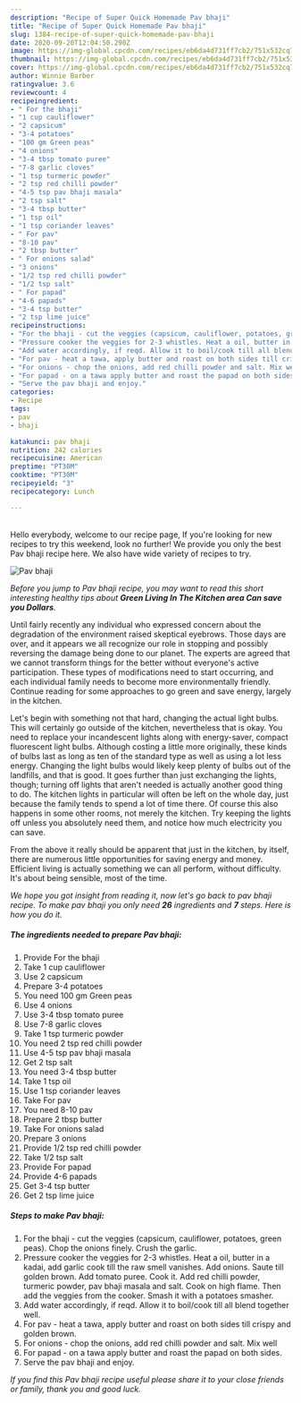 ```yaml
---
description: "Recipe of Super Quick Homemade Pav bhaji"
title: "Recipe of Super Quick Homemade Pav bhaji"
slug: 1384-recipe-of-super-quick-homemade-pav-bhaji
date: 2020-09-20T12:04:50.290Z
image: https://img-global.cpcdn.com/recipes/eb6da4d731ff7cb2/751x532cq70/pav-bhaji-recipe-main-photo.jpg
thumbnail: https://img-global.cpcdn.com/recipes/eb6da4d731ff7cb2/751x532cq70/pav-bhaji-recipe-main-photo.jpg
cover: https://img-global.cpcdn.com/recipes/eb6da4d731ff7cb2/751x532cq70/pav-bhaji-recipe-main-photo.jpg
author: Winnie Barber
ratingvalue: 3.6
reviewcount: 4
recipeingredient:
- " For the bhaji"
- "1 cup cauliflower"
- "2 capsicum"
- "3-4 potatoes"
- "100 gm Green peas"
- "4 onions"
- "3-4 tbsp tomato puree"
- "7-8 garlic cloves"
- "1 tsp turmeric powder"
- "2 tsp red chilli powder"
- "4-5 tsp pav bhaji masala"
- "2 tsp salt"
- "3-4 tbsp butter"
- "1 tsp oil"
- "1 tsp coriander leaves"
- " For pav"
- "8-10 pav"
- "2 tbsp butter"
- " For onions salad"
- "3 onions"
- "1/2 tsp red chilli powder"
- "1/2 tsp salt"
- " For papad"
- "4-6 papads"
- "3-4 tsp butter"
- "2 tsp lime juice"
recipeinstructions:
- "For the bhaji - cut the veggies (capsicum, cauliflower, potatoes, green peas). Chop the onions finely. Crush the garlic."
- "Pressure cooker the veggies for 2-3 whistles. Heat a oil, butter in a kadai, add garlic cook till the raw smell vanishes. Add onions. Saute till golden brown. Add tomato puree. Cook it. Add red chilli powder, turmeric powder, pav bhaji masala and salt. Cook on high flame. Then add the veggies from the cooker. Smash it with a potatoes smasher."
- "Add water accordingly, if reqd. Allow it to boil/cook till all blend together well."
- "For pav - heat a tawa, apply butter and roast on both sides till crispy and golden brown."
- "For onions - chop the onions, add red chilli powder and salt. Mix well"
- "For papad - on a tawa apply butter and roast the papad on both sides."
- "Serve the pav bhaji and enjoy."
categories:
- Recipe
tags:
- pav
- bhaji

katakunci: pav bhaji 
nutrition: 242 calories
recipecuisine: American
preptime: "PT30M"
cooktime: "PT30M"
recipeyield: "3"
recipecategory: Lunch

---
```

<br>
Hello everybody, welcome to our recipe page, If you're looking for new recipes to try this weekend, look no further! We provide you only the best Pav bhaji recipe here. We also have wide variety of recipes to try.
<br>


![Pav bhaji](https://img-global.cpcdn.com/recipes/eb6da4d731ff7cb2/751x532cq70/pav-bhaji-recipe-main-photo.jpg)

<i>Before you jump to Pav bhaji recipe, you may want to read this short interesting healthy tips about 
<strong>Green Living In The Kitchen area Can save you Dollars</strong>.</i>
</br>

Until fairly recently any individual who expressed concern about the degradation of the environment raised skeptical eyebrows. Those days are over, and it appears we all recognize our role in stopping and possibly reversing the damage being done to our planet. The experts are agreed that we cannot transform things for the better without everyone's active participation. These types of modifications need to start occurring, and each individual family needs to become more environmentally friendly. Continue reading for some approaches to go green and save energy, largely in the kitchen.

Let's begin with something not that hard, changing the actual light bulbs. This will certainly go outside of the kitchen, nevertheless that is okay. You need to replace your incandescent lights along with energy-saver, compact fluorescent light bulbs. Although costing a little more originally, these kinds of bulbs last as long as ten of the standard type as well as using a lot less energy. Changing the light bulbs would likely keep plenty of bulbs out of the landfills, and that is good. It goes further than just exchanging the lights, though; turning off lights that aren't needed is actually another good thing to do. The kitchen lights in particular will often be left on the whole day, just because the family tends to spend a lot of time there. Of course this also happens in some other rooms, not merely the kitchen. Try keeping the lights off unless you absolutely need them, and notice how much electricity you can save.

From the above it really should be apparent that just in the kitchen, by itself, there are numerous little opportunities for saving energy and money. Efficient living is actually something we can all perform, without difficulty. It's about being sensible, most of the time.


<i>We hope you got insight from reading it, now let's go back to pav bhaji recipe. To make pav bhaji you only need <strong>26</strong> ingredients and <strong>7</strong> steps. Here is how you do it.
</i>

##### The ingredients needed to prepare Pav bhaji:

1. Provide  For the bhaji
1. Take 1 cup cauliflower
1. Use 2 capsicum
1. Prepare 3-4 potatoes
1. You need 100 gm Green peas
1. Use 4 onions
1. Use 3-4 tbsp tomato puree
1. Use 7-8 garlic cloves
1. Take 1 tsp turmeric powder
1. You need 2 tsp red chilli powder
1. Use 4-5 tsp pav bhaji masala
1. Get 2 tsp salt
1. You need 3-4 tbsp butter
1. Take 1 tsp oil
1. Use 1 tsp coriander leaves
1. Take  For pav
1. You need 8-10 pav
1. Prepare 2 tbsp butter
1. Take  For onions salad
1. Prepare 3 onions
1. Provide 1/2 tsp red chilli powder
1. Take 1/2 tsp salt
1. Provide  For papad
1. Provide 4-6 papads
1. Get 3-4 tsp butter
1. Get 2 tsp lime juice


##### Steps to make Pav bhaji:

1. For the bhaji - cut the veggies (capsicum, cauliflower, potatoes, green peas). Chop the onions finely. Crush the garlic.
1. Pressure cooker the veggies for 2-3 whistles. Heat a oil, butter in a kadai, add garlic cook till the raw smell vanishes. Add onions. Saute till golden brown. Add tomato puree. Cook it. Add red chilli powder, turmeric powder, pav bhaji masala and salt. Cook on high flame. Then add the veggies from the cooker. Smash it with a potatoes smasher.
1. Add water accordingly, if reqd. Allow it to boil/cook till all blend together well.
1. For pav - heat a tawa, apply butter and roast on both sides till crispy and golden brown.
1. For onions - chop the onions, add red chilli powder and salt. Mix well
1. For papad - on a tawa apply butter and roast the papad on both sides.
1. Serve the pav bhaji and enjoy.


<i>If you find this Pav bhaji recipe useful please share it to your close friends or family, thank you and good luck.</i>
